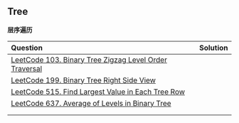 ## Tree

**层序遍历**

| Question                                                     | Solution |
| :----------------------------------------------------------- | :------: |
| [LeetCode 103. Binary Tree Zigzag Level Order Traversal](https://leetcode.com/problems/binary-tree-zigzag-level-order-traversal/) |          |
| [LeetCode 199. Binary Tree Right Side View](https://leetcode-cn.com/problems/binary-tree-right-side-view/) |          |
| [LeetCode 515. Find Largest Value in Each Tree Row](https://leetcode-cn.com/problems/find-largest-value-in-each-tree-row/) |          |
| [LeetCode 637. Average of Levels in Binary Tree](https://leetcode-cn.com/problems/average-of-levels-in-binary-tree/) |          |
|                                                              |          |
|                                                              |          |

